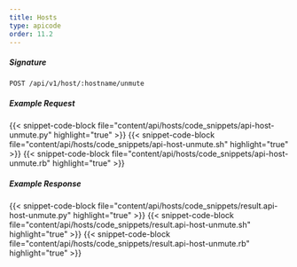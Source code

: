 ```yaml
---
title: Hosts
type: apicode
order: 11.2
---
```


##### Signature
`POST /api/v1/host/:hostname/unmute`
##### Example Request
{{< snippet-code-block file="content/api/hosts/code_snippets/api-host-unmute.py" highlight="true" >}}
{{< snippet-code-block file="content/api/hosts/code_snippets/api-host-unmute.sh" highlight="true" >}}
{{< snippet-code-block file="content/api/hosts/code_snippets/api-host-unmute.rb" highlight="true" >}}
##### Example Response
{{< snippet-code-block file="content/api/hosts/code_snippets/result.api-host-unmute.py" highlight="true" >}}
{{< snippet-code-block file="content/api/hosts/code_snippets/result.api-host-unmute.sh" highlight="true" >}}
{{< snippet-code-block file="content/api/hosts/code_snippets/result.api-host-unmute.rb" highlight="true" >}}